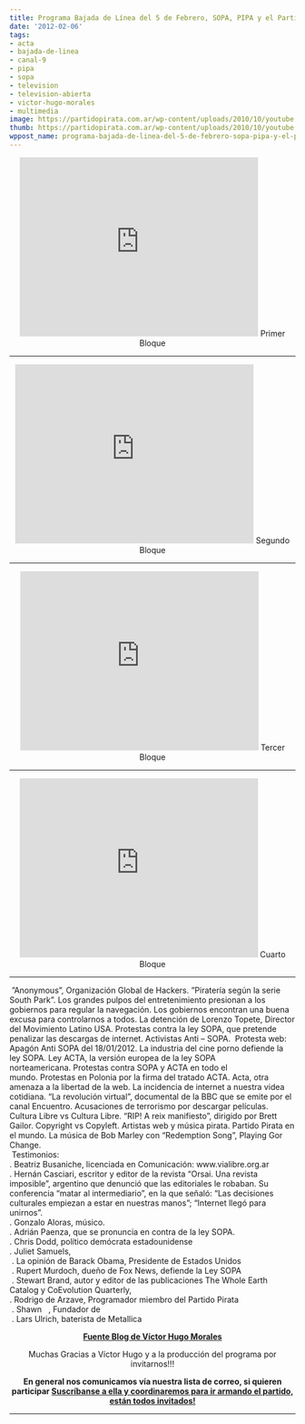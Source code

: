 ```yaml
---
title: Programa Bajada de Línea del 5 de Febrero, SOPA, PIPA y el Partido Pirata
date: '2012-02-06'
tags:
- acta
- bajada-de-linea
- canal-9
- pipa
- sopa
- television
- television-abierta
- victor-hugo-morales
- multimedia
image: https://partidopirata.com.ar/wp-content/uploads/2010/10/youtube.jpg
thumb: https://partidopirata.com.ar/wp-content/uploads/2010/10/youtube.jpg
wppost_name: programa-bajada-de-linea-del-5-de-febrero-sopa-pipa-y-el-partido-pirata
---
```


<center>
<iframe src="http://www.youtube.com/embed/eo3CywwbtOo" frameborder="0" width="420" height="315"></iframe>
Primer Bloque</center>

<hr />
<p style="text-align: center;"><iframe src="http://www.youtube.com/embed/pzujJDVDMFI" frameborder="0" width="420" height="315"></iframe>
Segundo Bloque</p>


<hr />
<p style="text-align: center;"><iframe src="http://www.youtube.com/embed/X6rdeHzLtrc" frameborder="0" width="420" height="315"></iframe>
Tercer Bloque</p>


<hr />
<p style="text-align: center;"><iframe src="http://www.youtube.com/embed/mRkrBAlp9Ng" frameborder="0" width="420" height="315"></iframe>
Cuarto Bloque</p>


<hr />

<div> ”Anonymous”, Organización Global de Hackers. ”Piratería según la serie South Park”. Los grandes pulpos del entretenimiento presionan a los gobiernos para regular la navegación. Los gobiernos encontran una buena excusa para controlarnos a todos. La detención de Lorenzo Topete, Director del Movimiento Latino USA. Protestas contra la ley SOPA, que pretende penalizar las descargas de internet. Activistas Anti – SOPA.  Protesta web: Apagón Anti SOPA del 18/01/2012. La industria del cine porno defiende la ley SOPA. Ley ACTA, la versión europea de la ley SOPA norteamericana. Protestas contra SOPA y ACTA en todo el mundo. Protestas en Polonia por la firma del tratado ACTA. Acta, otra amenaza a la libertad de la web. La incidencia de internet a nuestra videa cotidiana. “La revolución virtual”, documental de la BBC que se emite por el canal Encuentro. Acusaciones de terrorismo por descargar películas. Cultura Libre vs Cultura Libre. “RIP! A reix manifiesto”, dirigido por Brett Gailor. Copyright vs Copyleft. Artistas web y música pirata. Partido Pirata en el mundo. La música de Bob Marley con “Redemption Song”, Playing Gor Change.</div>
<div> Testimonios:</div>
<div>. Beatriz Busaniche, licenciada en Comunicación: www.vialibre.org.ar</div>
<div>. Hernán Casciari, escritor y editor de la revista “Orsai. Una revista imposible”, argentino que denunció que las editoriales le robaban. Su conferencia “matar al intermediario”, en la que señaló: “Las decisiones culturales empiezan a estar en nuestras manos”; “Internet llegó para unirnos”.</div>
<div>. Gonzalo Aloras, músico.</div>
<div>. Adrián Paenza, que se pronuncia en contra de la ley SOPA.</div>
<div>
<div>. Chris Dodd, político demócrata estadounidense</div>
<div>. Juliet Samuels,</div>
</div>
<div>
<div> . La opinión de Barack Obama, Presidente de Estados Unidos</div>
<div> . Rupert Murdoch, dueño de Fox News, defiende la Ley SOPA</div>
</div>
<div> . Stewart Brand, autor y editor de las publicaciones The Whole Earth Catalog y CoEvolution Quarterly,</div>
<div>
<div>. Rodrigo de Arzave, Programador miembro del Partido Pirata</div>
<div> . Shawn   , Fundador de</div>
<div> . Lars Ulrich, baterista de Metallica</div>
</div>
<p style="text-align: center;"><strong><a href="http://www.victorhugomorales.com.ar/?p=3243" target="_blank">Fuente Blog de Víctor Hugo Morales</a></strong></p>
<p style="text-align: center;">Muchas Gracias a Víctor Hugo y a la producción del programa por invitarnos!!!</p>
<p style="text-align: center;"><strong>En general nos comunicamos vía nuestra lista de correo, si quieren participar <a href="http://lists.partidopirata.com.ar/listinfo.cgi/general-partidopirata.com.ar" target="_blank">Suscríbanse a ella y coordinaremos para ir armando el partido, están todos invitados!</a></strong></p>


<hr />
